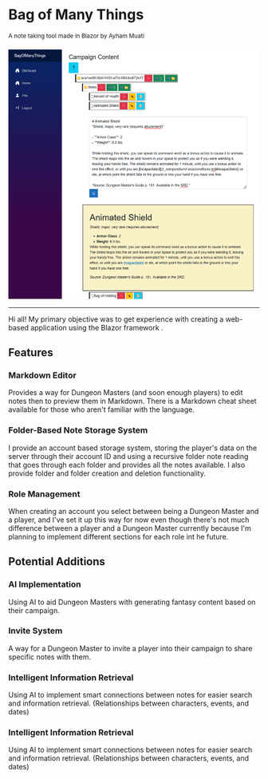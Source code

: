 # Bag of Many Things
<sup>A note taking tool made in Blazor by Ayham Muati</sup>
<p align="left">
  <a href="Misc/Images/WebsiteScreenshot.png">
    <img src="Misc/Images/WebsiteScreenshot.png" height="500px" width="auto" alt="BagOfManyThings">
  </a>
</p>

---

Hi all! My primary objective was to get experience with creating a web-based application using the Blazor framework .

## Features
### Markdown Editor
Provides a way for Dungeon Masters (and soon enough players) to edit notes then to preview them in Markdown. There is a Markdown cheat sheet available for those who aren't familiar with the language.

### Folder-Based Note Storage System
I provide an account based storage system, storing the player's data on the server through their account ID and using a recursive folder note reading that goes through each folder and provides all the notes available.
I also provide folder and folder creation and deletion functionality.

### Role Management
When creating an account you select between being a Dungeon Master and a player, and I've set it up this way for now even though there's not much difference between a player and a Dungeon Master currently because I'm planning to implement different sections for each role int he future.

## Potential Additions
### AI Implementation
Using AI to aid Dungeon Masters with generating fantasy content based on their campaign.

### Invite System
A way for a Dungeon Master to invite a player into their campaign to share specific notes with them.

### Intelligent Information Retrieval
Using AI to implement smart connections between notes for easier search and information retrieval. (Relationships between characters, events, and dates)

### Intelligent Information Retrieval
Using AI to implement smart connections between notes for easier search and information retrieval. (Relationships between characters, events, and dates)

